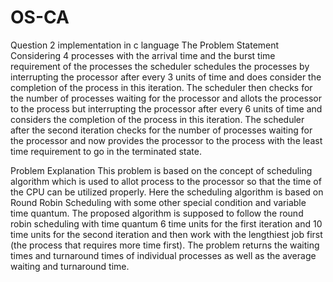 # OS-CA
Question 2 implementation in c language
The Problem Statement
Considering 4 processes with the arrival time and the burst time requirement of the processes the scheduler schedules the processes by interrupting the processor after every 3 units of time and does consider the completion of the process in this iteration. The scheduler then checks for the number of processes waiting for the processor and allots the processor to the process but interrupting the processor after every 6 units of time and considers the completion of the process in this iteration. The scheduler after the second iteration checks for the number of processes waiting for the processor and now provides the processor to the process with the least time requirement to go in the terminated state.

Problem Explanation
This problem is based on the concept of scheduling algorithm which is used to allot process to the processor so that the time of the CPU can be utilized properly. Here the scheduling algorithm is based on Round Robin Scheduling with some other special condition and variable time quantum.
The proposed algorithm is supposed to follow the round robin scheduling with time quantum 6 time units for the first iteration and 10 time units for the second iteration and then work with the lengthiest job first (the process that requires more time first). The problem returns the waiting times and turnaround times of individual processes as well as the average waiting and turnaround time.
